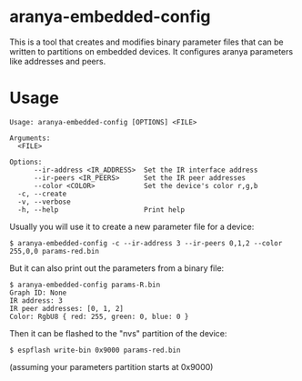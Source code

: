 # aranya-embedded-config

This is a tool that creates and modifies binary parameter files that can be
written to partitions on embedded devices. It configures aranya parameters like
addresses and peers.

# Usage

```
Usage: aranya-embedded-config [OPTIONS] <FILE>

Arguments:
  <FILE>

Options:
      --ir-address <IR_ADDRESS>  Set the IR interface address
      --ir-peers <IR_PEERS>      Set the IR peer addresses
      --color <COLOR>            Set the device's color r,g,b
  -c, --create
  -v, --verbose
  -h, --help                     Print help
```

Usually you will use it to create a new parameter file for a device:

```
$ aranya-embedded-config -c --ir-address 3 --ir-peers 0,1,2 --color 255,0,0 params-red.bin
```

But it can also print out the parameters from a binary file:

```
$ aranya-embedded-config params-R.bin
Graph ID: None
IR address: 3
IR peer addresses: [0, 1, 2]
Color: RgbU8 { red: 255, green: 0, blue: 0 }
```

Then it can be flashed to the "nvs" partition of the device:

```
$ espflash write-bin 0x9000 params-red.bin
```

(assuming your parameters partition starts at 0x9000)
